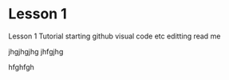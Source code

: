 # Lesson 1
Lesson 1
Tutorial starting github visual code etc
editting read me


jhgjhgjhg
jhfgjhg

hfghfgh